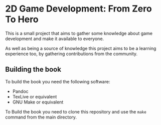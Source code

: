 2D Game Development: From Zero To Hero
======================================

This is a small project that aims to gather some knowledge about game development and make it available to everyone.

As well as being a source of knowledge this project aims to be a learning experience too, by gathering contributions from the community.


Building the book
-------------------

To build the book you need the following software:

- Pandoc
- TexLive or equivalent
- GNU Make or equivalent

To Build the book you need to clone this repository and use the `make` command from the main directory.

